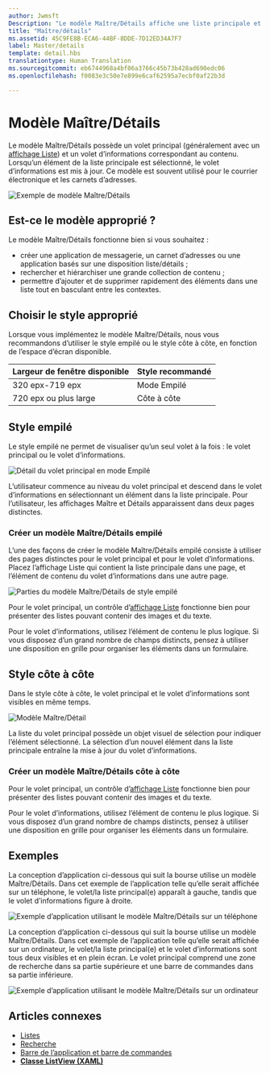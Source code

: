 ```yaml
---
author: Jwmsft
Description: "Le modèle Maître/Détails affiche une liste principale et les détails de l’élément actuellement sélectionné. Ce modèle est souvent utilisé pour les listes de messages électroniques et de contacts ou les carnets d’adresses."
title: "Maître/détails"
ms.assetid: 45C9FE8B-ECA6-44BF-8DDE-7D12ED34A7F7
label: Master/details
template: detail.hbs
translationtype: Human Translation
ms.sourcegitcommit: eb6744968a4bf06a3766c45b73b428ad690edc06
ms.openlocfilehash: f0083e3c50e7e899e6caf62595a7ecbf0af22b3d

---
```

# Modèle Maître/Détails

<link rel="stylesheet" href="https://az835927.vo.msecnd.net/sites/uwp/Resources/css/custom.css"> 

Le modèle Maître/Détails possède un volet principal (généralement avec un [affichage Liste](lists.md)) et un volet d’informations correspondant au contenu. Lorsqu’un élément de la liste principale est sélectionné, le volet d’informations est mis à jour. Ce modèle est souvent utilisé pour le courrier électronique et les carnets d’adresses.

![Exemple de modèle Maître/Détails](images/HIGSecOne_MasterDetail.png)

## Est-ce le modèle approprié ?

Le modèle Maître/Détails fonctionne bien si vous souhaitez :

-   créer une application de messagerie, un carnet d’adresses ou une application basés sur une disposition liste/détails ;
-   rechercher et hiérarchiser une grande collection de contenu ;
-   permettre d’ajouter et de supprimer rapidement des éléments dans une liste tout en basculant entre les contextes.

## Choisir le style approprié

Lorsque vous implémentez le modèle Maître/Détails, nous vous recommandons d’utiliser le style empilé ou le style côte à côte, en fonction de l’espace d’écran disponible.

| Largeur de fenêtre disponible | Style recommandé |
|------------------------|-------------------|
| 320 epx-719 epx        | Mode Empilé           |
| 720 epx ou plus large       | Côte à côte      |

 
## Style empilé

Le style empilé ne permet de visualiser qu’un seul volet à la fois : le volet principal ou le volet d’informations.

![Détail du volet principal en mode Empilé](images/patterns-md-stacked.png)

L’utilisateur commence au niveau du volet principal et descend dans le volet d’informations en sélectionnant un élément dans la liste principale. Pour l’utilisateur, les affichages Maître et Détails apparaissent dans deux pages distinctes.

### Créer un modèle Maître/Détails empilé

L’une des façons de créer le modèle Maître/Détails empilé consiste à utiliser des pages distinctes pour le volet principal et pour le volet d’informations. Placez l’affichage Liste qui contient la liste principale dans une page, et l’élément de contenu du volet d’informations dans une autre page.

![Parties du modèle Maître/Détails de style empilé](images/patterns-md-stacked-parts.png)

Pour le volet principal, un contrôle d’[affichage Liste](lists.md) fonctionne bien pour présenter des listes pouvant contenir des images et du texte.

Pour le volet d’informations, utilisez l’élément de contenu le plus logique. Si vous disposez d’un grand nombre de champs distincts, pensez à utiliser une disposition en grille pour organiser les éléments dans un formulaire.

## Style côte à côte

Dans le style côte à côte, le volet principal et le volet d’informations sont visibles en même temps.

![Modèle Maître/Détail](images/patterns-masterdetail-400x227.png)

La liste du volet principal possède un objet visuel de sélection pour indiquer l’élément sélectionné. La sélection d’un nouvel élément dans la liste principale entraîne la mise à jour du volet d’informations.

### Créer un modèle Maître/Détails côte à côte

Pour le volet principal, un contrôle d’[affichage Liste](lists.md) fonctionne bien pour présenter des listes pouvant contenir des images et du texte.

Pour le volet d’informations, utilisez l’élément de contenu le plus logique. Si vous disposez d’un grand nombre de champs distincts, pensez à utiliser une disposition en grille pour organiser les éléments dans un formulaire.

## Exemples

La conception d’application ci-dessous qui suit la bourse utilise un modèle Maître/Détails. Dans cet exemple de l’application telle qu’elle serait affichée sur un téléphone, le volet/la liste principal(e) apparaît à gauche, tandis que le volet d’informations figure à droite.

![Exemple d’application utilisant le modèle Maître/Détails sur un téléphone](images/uap-finance-phone-masterdetails-600.png)

La conception d’application ci-dessous qui suit la bourse utilise un modèle Maître/Détails. Dans cet exemple de l’application telle qu’elle serait affichée sur un ordinateur, le volet/la liste principal(e) et le volet d’informations sont tous deux visibles et en plein écran. Le volet principal comprend une zone de recherche dans sa partie supérieure et une barre de commandes dans sa partie inférieure.

![Exemple d’application utilisant le modèle Maître/Détails sur un ordinateur](images/uap-finance-desktop700.png)



## Articles connexes

- [Listes](lists.md)
- [Recherche](search.md)
- [Barre de l’application et barre de commandes](app-bars.md)
- [**Classe ListView (XAML)**](https://msdn.microsoft.com/library/windows/apps/br242878)



<!--HONumber=Aug16_HO3-->


